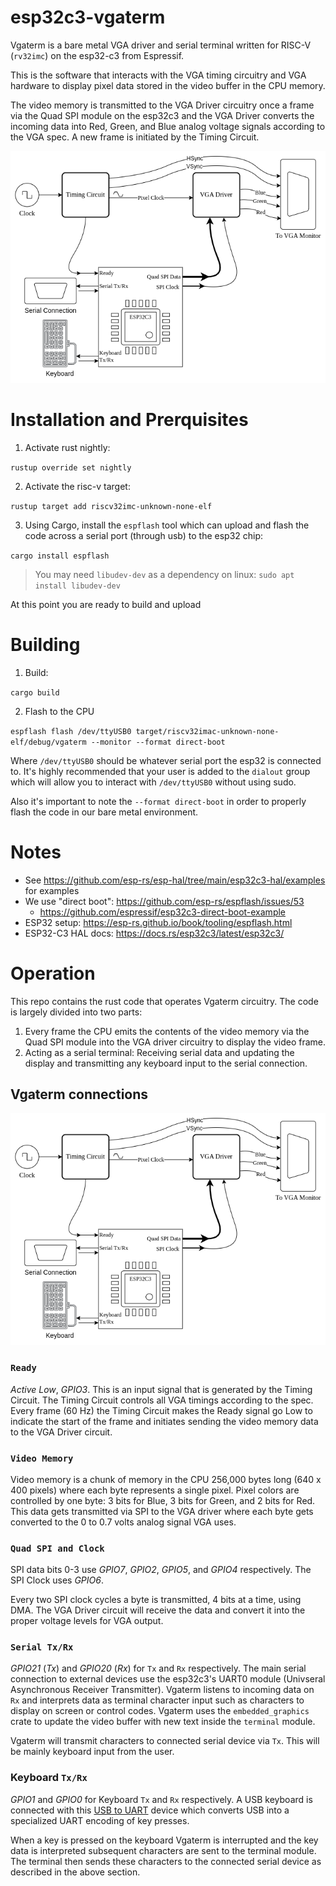 # esp32c3-vgaterm

Vgaterm is a bare metal VGA driver and serial terminal written for RISC-V (`rv32imc`) on the esp32-c3 from Espressif.

This is the software that interacts with the VGA timing circuitry and VGA hardware to display pixel data stored in the video buffer in the CPU memory.

The video memory is transmitted to the VGA Driver circuitry once a frame via the Quad SPI module on the esp32c3 and the VGA Driver converts the incoming data into Red, Green, and Blue analog voltage signals according to the VGA spec. A new frame is initiated by the Timing Circuit.

![Vgaterm](images/vgaterm-esp32c3.drawio.png "Vgaterm")

# Installation and Prerquisites

1. Activate rust nightly:

`rustup override set nightly`

2. Activate the risc-v target:

`rustup target add riscv32imc-unknown-none-elf`

3. Using Cargo, install the `espflash` tool which can upload and flash the code across a serial
port (through usb) to the esp32 chip:

`cargo install espflash`

> You may need `libudev-dev` as a dependency on linux: `sudo apt install libudev-dev`

At this point you are ready to build and upload

# Building

1. Build:

`cargo build`

2. Flash to the CPU

`espflash flash /dev/ttyUSB0 target/riscv32imac-unknown-none-elf/debug/vgaterm --monitor --format direct-boot`

Where `/dev/ttyUSB0` should be whatever serial port the esp32 is connected to. It's highly recommended that your user
is added to the `dialout` group which will allow you to interact with `/dev/ttyUSB0` without using sudo.

Also it's important to note the `--format direct-boot` in order to properly flash the code in our bare metal environment.

# Notes
* See https://github.com/esp-rs/esp-hal/tree/main/esp32c3-hal/examples for examples
* We use "direct boot": https://github.com/esp-rs/espflash/issues/53
    * https://github.com/espressif/esp32c3-direct-boot-example
* ESP32 setup: https://esp-rs.github.io/book/tooling/espflash.html
* ESP32-C3 HAL docs: https://docs.rs/esp32c3/latest/esp32c3/


# Operation

This repo contains the rust code that operates Vgaterm circuitry. The code is largely divided into two parts:

1) Every frame the CPU emits the contents of the video memory via the Quad SPI module into the VGA driver circuitry to display the video frame.
2) Acting as a serial terminal: Receiving serial data and updating the display and transmitting any keyboard input to the serial connection.

## Vgaterm connections

![Vgaterm](images/vgaterm-esp32c3.drawio.png)

### `Ready`
_Active Low_, _GPIO3_. This is an input signal that is generated by the Timing Circuit. The Timing Circuit controls all VGA timings according to the spec. Every frame (60 Hz) the Timing Circuit makes the Ready signal go Low to indicate the start of the frame and initiates sending the video memory data to the VGA Driver circuit.

### `Video Memory`
Video memory is a chunk of memory in the CPU 256,000 bytes long (640 x 400 pixels) where each byte represents a single pixel. Pixel colors are controlled by one byte: 3 bits for Blue, 3 bits for Green, and 2 bits for Red. This data gets transmitted via SPI to the VGA driver where each byte gets converted to the 0 to 0.7 volts analog signal VGA uses.

### `Quad SPI and Clock`
SPI data bits 0-3 use _GPIO7_, _GPIO2_, _GPIO5_, and _GPIO4_ respectively. The SPI Clock uses _GPIO6_.

Every two SPI clock cycles a byte is transmitted, 4 bits at a time, using DMA. The VGA Driver circuit will receive the data and convert it into the proper voltage levels for VGA output.

### `Serial Tx/Rx`
_GPIO21_ (_Tx_) and _GPIO20_ (_Rx_) for `Tx` and `Rx` respectively. The main serial connection to external devices use the esp32c3's UART0 module (Univseral Asynchronous Receiver Transmitter). Vgaterm listens to incoming data on `Rx` and interprets data as terminal character input such as characters to display on screen or control codes. Vgaterm uses the `embedded_graphics` crate to update the video buffer with new text inside the `terminal` module.

Vgaterm will transmit characters to connected serial device via `Tx`. This will be mainly keyboard input from the user.

### Keyboard `Tx/Rx`
_GPIO1_ and _GPIO0_ for Keyboard `Tx` and `Rx` respectively. A USB keyboard is connected with this [USB to UART](https://www.tindie.com/products/matzelectronics/ch559-usb-host-to-uart-bridge-module/) device which converts USB into a specialized UART encoding of key presses.

When a key is pressed on the keyboard Vgaterm is interrupted and the key data is interpreted subsequent characters are sent to the terminal module. The terminal then sends these characters to the connected serial device as described in the above section.

